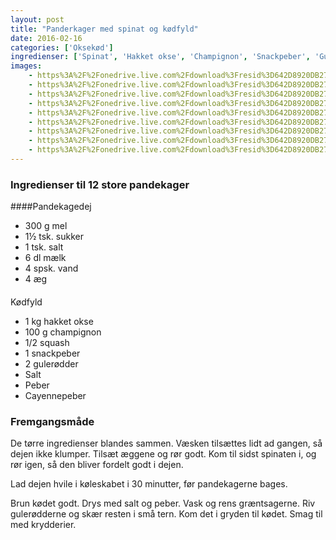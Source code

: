 ```yaml
---
layout: post
title: "Panderkager med spinat og kødfyld"
date: 2016-02-16
categories: ['Oksekød']
ingredienser: ['Spinat', 'Hakket okse', 'Champignon', 'Snackpeber', 'Gulerødder', 'Cayennepeber']
images:
    - https%3A%2F%2Fonedrive.live.com%2Fdownload%3Fresid%3D642D8920DB2784EE!253954
    - https%3A%2F%2Fonedrive.live.com%2Fdownload%3Fresid%3D642D8920DB2784EE!253957
    - https%3A%2F%2Fonedrive.live.com%2Fdownload%3Fresid%3D642D8920DB2784EE!253956
    - https%3A%2F%2Fonedrive.live.com%2Fdownload%3Fresid%3D642D8920DB2784EE!253965
    - https%3A%2F%2Fonedrive.live.com%2Fdownload%3Fresid%3D642D8920DB2784EE!253968
    - https%3A%2F%2Fonedrive.live.com%2Fdownload%3Fresid%3D642D8920DB2784EE!253959
    - https%3A%2F%2Fonedrive.live.com%2Fdownload%3Fresid%3D642D8920DB2784EE!253970
    - https%3A%2F%2Fonedrive.live.com%2Fdownload%3Fresid%3D642D8920DB2784EE!253972
    - https%3A%2F%2Fonedrive.live.com%2Fdownload%3Fresid%3D642D8920DB2784EE!253978
---
```


### Ingredienser til 12 store pandekager
####Pandekagedej
-   300 g mel
-   1½ tsk. sukker
-   1 tsk. salt
-   6 dl mælk
-   4 spsk. vand
-   4 æg

####
Kødfyld
-   1 kg hakket okse
-   100 g champignon
-   1/2 squash
-   1 snackpeber
-   2 gulerødder
-   Salt
-   Peber
-   Cayennepeber

### Fremgangsmåde
De tørre ingredienser blandes sammen. Væsken tilsættes lidt ad gangen, så dejen ikke klumper. Tilsæt æggene og rør godt. Kom til sidst spinaten i, og rør igen, så den bliver fordelt godt i dejen.

Lad dejen hvile i køleskabet i 30 minutter, før pandekagerne bages.

Brun kødet godt. Drys med salt og peber. Vask og rens græntsagerne. Riv gulerødderne og skær resten i små tern. Kom det i gryden til kødet. Smag til med krydderier.
